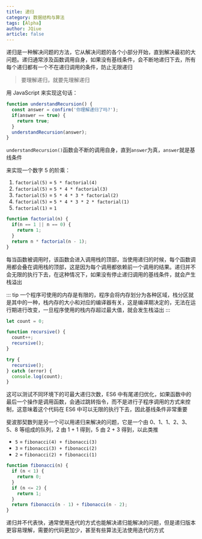 ```yaml
---
title: 递归
category: 数据结构与算法
tags: [Alpha]
author: JQiue
article: false
---
```



递归是一种解决问题的方法，它从解决问题的各个小部分开始，直到解决最初的大问题。递归通常涉及函数调用自身，如果没有基线条件，会不断地递归下去，所有每个递归都有一个不在递归调用的条件，防止无限递归

> 要理解递归，就要先理解递归

用 JavaScript 来实现这句话：

```js
function understandRecursion() {
  const answer = confirm('你理解递归了吗?');
  if(answer == true) {
    return true;
  }
  understandRecursion(answer);
}
```

`understandRecursion()`函数会不断的调用自身，直到`answer`为真，`answer`就是基线条件

来实现一个数字 5 的阶乘：

1. `factorial(5)` = `5 * factorial(4)`
2. `factorial(5)` = `5 * 4 * factorial(3)`
3. `factorial(5)` = `5 * 4 * 3 * factorial(2)`
4. `factorial(5)` = `5 * 4 * 3 * 2 * factorial(1)`
5. `factorial(1)` = `1`

```js
function factorial(n) {
  if(n == 1 || n == 0) {
    return 1;
  }
  return n * factorial(n - 1);
}
```

每当函数被调用时，该函数会进入调用栈的顶部，当使用递归的时候，每个函数调用都会叠在调用栈的顶部，这是因为每个调用都依赖前一个调用的结果。递归并不会无限的执行下去，在这种情况下，如果没有停止递归调用的基线条件，就会产生栈溢出

::: tip
一个程序可使用的内存是有限的，程序会将内存划分为各种区域，栈分区就是其中的一种，栈内存的大小和对应的编译器有关，这是编译期决定的，无法在运行期进行改变，一旦程序使用的栈内存超过最大值，就会发生栈溢出
:::

```js
let count = 0;

function recursive() {
  count++;
  recursive();
}

try {
  recursive();
} catch (error) {
  console.log(count);
}
```

这可以测试不同环境下的可最大递归次数，ES6 中有尾递归优化，如果函数中的最后一个操作是调用函数，会通过跳转指令，而不是进行子程序调用的方式来控制，这意味着这个代码在 ES6 中可以无限的执行下去，因此基线条件非常重要

斐波那契数列是另一个可以用递归来解决的问题，它是一个由 0、1、1、2、3、5、8 等组成的队列，2 由 1 + 1 得到，5 由 2 + 3 得到，以此类推

+ `5` = `fibonacci(4) + fibonacci(3)`
+ `3` = `fibonacci(3) + fibonacci(2)`
+ `2` = `fibonacci(2) + fibonacci(1)`

```js
function fibonacci(n) {
  if (n < 1) {
    return 0;
  }
  if (n <= 2) {
    return 1;
  }
  return fibonacci(n - 1) + fibonacci(n - 2);
}
```

递归并不代表快，通常使用迭代的方式也能解决递归能解决的问题，但是递归版本更容易理解，需要的代码更加少，甚至有些算法无法使用迭代的方式
